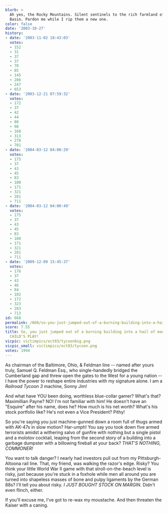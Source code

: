 ```yaml
---
blurb: >
  Ah yes, the Rocky Mountains. Silent sentinels to the rich farmland of the California
  Basin. Pardon me while I rip them a new one.
color: false
date: '2003-10-27'
history:
- date: '2003-11-02 18:43:03'
  votes:
  - 152
  - 31
  - 37
  - 37
  - 70
  - 85
  - 145
  - 286
  - 247
  - 653
- date: '2003-12-21 07:59:32'
  votes:
  - 172
  - 37
  - 42
  - 44
  - 80
  - 98
  - 168
  - 313
  - 278
  - 701
- date: '2004-03-12 04:00:29'
  votes:
  - 175
  - 37
  - 43
  - 45
  - 83
  - 100
  - 171
  - 321
  - 281
  - 711
- date: '2004-03-12 04:00:49'
  votes:
  - 175
  - 37
  - 43
  - 45
  - 83
  - 100
  - 171
  - 321
  - 281
  - 711
- date: '2009-12-09 15:45:37'
  votes:
  - 176
  - 37
  - 43
  - 46
  - 84
  - 102
  - 172
  - 323
  - 283
  - 713
id: 668
permalink: /668/so-you-just-jumped-out-of-a-burning-building-into-a-hail-of-machine-gun-fire-childs-play/
score: 7.55
title: So, you just jumped out of a burning building into a hail of machine gun fire?
  CHILD'S PLAY!
vicpic: victimpics/oct03/tycoonbig.png
vicpic_small: victimpics/oct03/tycoon.png
votes: 1994
---
```


As chairman of the Baltimore, Ohio, & Feldman line -- named after yours
truly, Samuel Q. Feldman Esq., who single-handedly bridged the
Cumberland gap and threw open the gates to the West for a young nation
-- I have the power to reshape entire industries with my signature
alone. I am a *Railroad Tycoon 3* machine, Sonny Jim!

And what have YOU been doing, worthless blue-collar gamer? What's that?
Maximillian Payne? NO! I'm not familiar with him! He doesn't have an
"Esquire" after his name, does he? How much is his net worth? What's his
stock portfolio like? He's not even a Vice President? Pithy!

So you're saying you just machine-gunned down a room full of thugs armed
with AK-47s in slow motion? Har-umph! You say you took down five armed
terrorists amidst a withering salvo of gunfire with nothing but a single
pistol and a molotov cocktail, leaping from the second story of a
building into a garbage dumpster with a billowing fireball at your back?
*THAT'S NOTHING, COMMONER!*

You want to talk danger? I nearly had investors pull out from my
Pittsburgh-Altoona rail line. That, my friend, was walking the razor's
edge. Risky? You think your little World War II game with that
stroll-on-the-beach level is risky, just because you're stuck in a
foxhole while men all around you are turned into shapeless masses of
bone and pulpy ligaments by the German 88s? I'll tell you about risky.
*I JUST BOUGHT STOCK ON MARGIN*. Didn't even flinch, either.

If you'll excuse me, I've got to re-wax my moustache. And then threaten
the Kaiser with a caning.